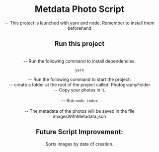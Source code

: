 <div align="center">

# Metdata Photo Script 

-- This project is launched with yarn and node. Remember to install them beforehand 

## Run this project

  <br>
-- Run the following command to install dependencies:

`yarn`

-- Run the following command to start the project:
  <br>
-- create a folder at the root of the project called: PhotographyFolder
  <br>
-- Copy your photos in it.
  <br>
  <br>
-- Run `node index`
  <br>
  <br>
-- The metadata of the photos will be saved in the file imagesWithMetadata.json


## Future Script Improvement: 

Sorts images by date of creation.



</div>